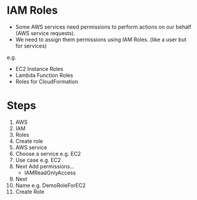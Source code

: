 # IAM Roles

- Some AWS services need permissions to perform actions on our behalf (AWS service requests).
- We need to assign them permissions using IAM Roles. (like a user but for services)

e.g.

- EC2 Instance Roles
- Lambda Function Roles
- Roles for CloudFormation

# Steps

1. AWS
2. IAM
3. Roles
4. Create role
5. AWS service
6. Choose a service e.g. EC2
7. Use case e.g. EC2
8. Next Add permissions...
   - IAMReadOnlyAccess
9. Next
10. Name e.g. DemoRoleForEC2
11. Create Role
